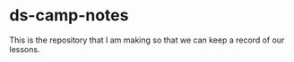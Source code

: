 # ds-camp-notes
This is the repository that I am making so that we can keep a record of our lessons. 
